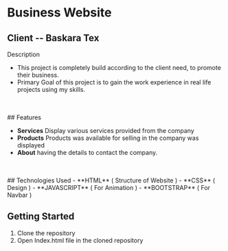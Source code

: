 # Business Website 
## Client -- Baskara Tex 

Description
- This project is completely build according to the client need, to promote their business. 
- Primary Goal of this project is to gain the work experience in real life projects using my skills.
<br>
<br>
## Features

- **Services** Display various services provided from the company
- **Products** Products was available for selling in the company was displayed
- **About** having the details to contact the company.
<br>
<br>
## Technologies Used
- **HTML** ( Structure of Website )
- **CSS** ( Design )
- **JAVASCRIPT** ( For Animation )
- **BOOTSTRAP** ( For Navbar )

## Getting Started

1. Clone the repository
2. Open Index.html file in the cloned repository





